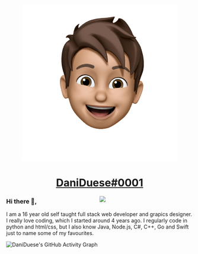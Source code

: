 <p align="center">
  <img src="./me.png" />
</p>
<h1 align="center"><a href="https://discord.com/invite/bitstore">DaniDuese#0001</a></h1>


<img width="50%" align="right" src="https://github-readme-stats.vercel.app/api?username=DaniEnsi&count_private=true&include_all_commits=true&show_icons=true&hide_border=true&bg_color=22272e&text_color=adbac7&title_color=adbac7&icon_color=656d78">
<!--

<img width="50%" height="1px" align="right" src="https://i.imgur.com/DkKayja.png">
<img width="50%" align="right" src="https://github-readme-stats.vercel.app/api/top-langs/?username=DaniEnsi&layout=compact&hide_border=true&bg_color=22272e&text_color=adbac7&title_color=adbac7&icon_color=656d78">
-->

### Hi there 👋,
I am a 16 year old self taught full stack web developer and grapics designer. I really love coding, which I started around 4 years ago. I regularly code in python and html/css, but I also know Java, Node.js, C#, C++, Go and Swift just to name some of my favourites.

![DaniDuese's GitHub Activity Graph](https://activity-graph.herokuapp.com/graph?username=DaniEnsi&hide_border=true&bg_color=22272e&color=adbac7&line=656d78&points=adbac7")

<!--
**DaniEnsi/DaniEnsi** is a ✨ _special_ ✨ repository because its `README.md` (this file) appears on your GitHub profile.

Here are some ideas to get you started:

- 🔭 I’m currently working on ...
- 🌱 I’m currently learning ...
- 👯 I’m looking to collaborate on ...
- 🤔 I’m looking for help with ...
- 💬 Ask me about ...
- 📫 How to reach me: ...
- 😄 Pronouns: ...
- ⚡ Fun fact: ...
-->
